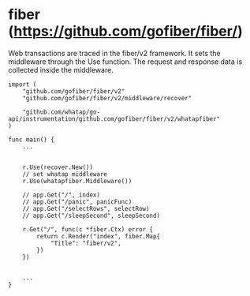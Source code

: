 # fiber (https://github.com/gofiber/fiber/)

Web transactions are traced in the fiber/v2 framework.
It sets the middleware through the Use function.
The request and response data is collected inside the middleware.

```
import (
	"github.com/gofiber/fiber/v2"
	"github.com/gofiber/fiber/v2/middleware/recover"

	"github.com/whatap/go-api/instrumentation/github.com/gofiber/fiber/v2/whatapfiber"
)

func main() {
	...
	
	
	r.Use(recover.New())
	// set whatap middleware
	r.Use(whatapfiber.Middleware())

	// app.Get("/", index)
	// app.Get("/panic", panicFunc)
	// app.Get("/selectRows", selectRow)
	// app.Get("/sleepSecond", sleepSecond)

	r.Get("/", func(c *fiber.Ctx) error {
		return c.Render("index", fiber.Map{
			"Title": "fiber/v2",
		})
	})
	
	
	...
}

			
```
